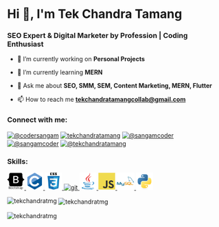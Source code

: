 <h1 align="left">Hi 👋, I'm Tek Chandra Tamang</h1>
<h3 align="left">SEO Expert & Digital Marketer by Profession | Coding Enthusiast</h3>

- 🔭 I’m currently working on **Personal Projects**

- 🌱 I’m currently learning **MERN**

- 💬 Ask me about **SEO, SMM, SEM, Content Marketing, MERN, Flutter**

- 📫 How to reach me **tekchandratamangcollab@gmail.com**

<h3 align="left">Connect with me:</h3>
<p align="left">
<a href="https://dev.to/@codersangam" target="blank"><img align="center" src="https://raw.githubusercontent.com/rahuldkjain/github-profile-readme-generator/master/src/images/icons/Social/devto.svg" alt="@codersangam" height="30" width="40" /></a>
<a href="https://linkedin.com/in/tekchandratamang" target="blank"><img align="center" src="https://raw.githubusercontent.com/rahuldkjain/github-profile-readme-generator/master/src/images/icons/Social/linked-in-alt.svg" alt="tekchandratamang" height="30" width="40" /></a>
<a href="https://instagram.com/@sangamcoder" target="blank"><img align="center" src="https://raw.githubusercontent.com/rahuldkjain/github-profile-readme-generator/master/src/images/icons/Social/instagram.svg" alt="@sangamcoder" height="30" width="40" /></a>
<a href="https://medium.com/@sangamcoder" target="blank"><img align="center" src="https://raw.githubusercontent.com/rahuldkjain/github-profile-readme-generator/master/src/images/icons/Social/medium.svg" alt="@sangamcoder" height="30" width="40" /></a>
<a href="https://www.youtube.com/c/@tekchandratamang" target="blank"><img align="center" src="https://raw.githubusercontent.com/rahuldkjain/github-profile-readme-generator/master/src/images/icons/Social/youtube.svg" alt="@tekchandratamang" height="30" width="40" /></a>
</p>

<h3 align="left">Skills:</h3>
<p align="left"> <a href="https://getbootstrap.com" target="_blank" rel="noreferrer"> <img src="https://raw.githubusercontent.com/devicons/devicon/master/icons/bootstrap/bootstrap-plain-wordmark.svg" alt="bootstrap" width="40" height="40"/> </a> <a href="https://www.cprogramming.com/" target="_blank" rel="noreferrer"> <img src="https://raw.githubusercontent.com/devicons/devicon/master/icons/c/c-original.svg" alt="c" width="40" height="40"/> </a> <a href="https://www.w3schools.com/css/" target="_blank" rel="noreferrer"> <img src="https://raw.githubusercontent.com/devicons/devicon/master/icons/css3/css3-original-wordmark.svg" alt="css3" width="40" height="40"/> </a> <a href="https://git-scm.com/" target="_blank" rel="noreferrer"> <img src="https://www.vectorlogo.zone/logos/git-scm/git-scm-icon.svg" alt="git" width="40" height="40"/> </a> <a href="https://www.java.com" target="_blank" rel="noreferrer"> <img src="https://raw.githubusercontent.com/devicons/devicon/master/icons/java/java-original.svg" alt="java" width="40" height="40"/> </a> <a href="https://developer.mozilla.org/en-US/docs/Web/JavaScript" target="_blank" rel="noreferrer"> <img src="https://raw.githubusercontent.com/devicons/devicon/master/icons/javascript/javascript-original.svg" alt="javascript" width="40" height="40"/> </a> <a href="https://www.mysql.com/" target="_blank" rel="noreferrer"> <img src="https://raw.githubusercontent.com/devicons/devicon/master/icons/mysql/mysql-original-wordmark.svg" alt="mysql" width="40" height="40"/> </a> <a href="https://www.python.org" target="_blank" rel="noreferrer"> <img src="https://raw.githubusercontent.com/devicons/devicon/master/icons/python/python-original.svg" alt="python" width="40" height="40"/> </a> </p>

<p><img align="left" src="https://github-readme-stats.vercel.app/api/top-langs?username=tekchandratmg&show_icons=true&locale=en&layout=compact" alt="tekchandratmg" /></p>

<p>&nbsp;<img align="center" src="https://github-readme-stats.vercel.app/api?username=tekchandratmg&show_icons=true&locale=en" alt="tekchandratmg" /></p>

<p><img align="center" src="https://github-readme-streak-stats.herokuapp.com/?user=tekchandratmg&" alt="tekchandratmg" /></p>

